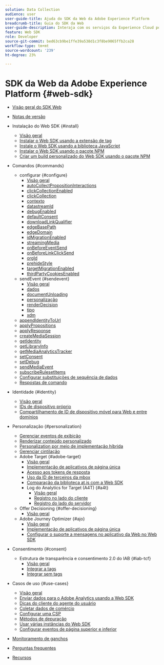 ```yaml
---
solution: Data Collection
audience: user
user-guide-title: Ajuda do SDK da Web da Adobe Experience Platform
breadcrumb-title: Guia do SDK da Web
user-guide-description: Interaja com os serviços da Experience Cloud por meio da Rede de borda.
feature: Web SDK
role: Developer
source-git-commit: bed63cb9be1ffe39a538d1c3f8be9065ffb2ca28
workflow-type: tm+mt
source-wordcount: '239'
ht-degree: 23%

---
```



# SDK da Web da Adobe Experience Platform {#web-sdk}

* [Visão geral do SDK Web](home.md)
* [Notas de versão](release-notes.md)
* Instalação do Web SDK {#install}
   * [Visão geral](install/overview.md)
   * [Instalar o Web SDK usando a extensão de tag](install/extension.md)
   * [Instale o Web SDK usando a biblioteca JavaScript](install/library.md)
   * [Instalar o Web SDK usando o pacote NPM](install/npm.md)
   * [Criar um build personalizado do Web SDK usando o pacote NPM](install/create-custom-build.md)
* Comandos {#commands}
   * configurar {#configure}
      * [Visão geral](commands/configure/overview.md)
      * [autoCollectPropositionInteractions](commands/configure/autocollectpropositioninteractions.md)
      * [clickCollectionEnabled](commands/configure/clickcollectionenabled.md)
      * [clickCollection](commands/configure/clickcollection.md)
      * [contexto](commands/configure/context.md)
      * [datastreamId](commands/configure/datastreamid.md)
      * [debugEnabled](commands/configure/debugenabled.md)
      * [defaultConsent](commands/configure/defaultconsent.md)
      * [downloadLinkQualifier](commands/configure/downloadlinkqualifier.md)
      * [edgeBasePath](commands/configure/edgebasepath.md)
      * [edgeDomain](commands/configure/edgedomain.md)
      * [idMigrationEnabled](commands/configure/idmigrationenabled.md)
      * [streamingMedia](commands/configure/streamingmedia.md)
      * [onBeforeEventSend](commands/configure/onbeforeeventsend.md)
      * [onBeforeLinkClickSend](commands/configure/onbeforelinkclicksend.md)
      * [orgId](commands/configure/orgid.md)
      * [prehideStyle](commands/configure/prehidingstyle.md)
      * [targetMigrationEnabled](commands/configure/targetmigrationenabled.md)
      * [thirdPartyCookiesEnabled](commands/configure/thirdpartycookiesenabled.md)
   * sendEvent {#sendevent}
      * [Visão geral](commands/sendevent/overview.md)
      * [dados](commands/sendevent/data.md)
      * [documentUnloading](commands/sendevent/documentunloading.md)
      * [personalização](commands/sendevent/personalization.md)
      * [renderDecision](commands/sendevent/renderdecisions.md)
      * [tipo](commands/sendevent/type.md)
      * [xdm](commands/sendevent/xdm.md)
   * [appendIdentityToUrl](commands/appendidentitytourl.md)
   * [applyPropositions](commands/applypropositions.md)
   * [applyResponse](commands/applyresponse.md)
   * [createMediaSession](commands/createmediasession.md)
   * [getIdentity](commands/getidentity.md)
   * [getLibraryInfo](commands/getlibraryinfo.md)
   * [getMediaAnalyticsTracker](commands/getmediaanalyticstracker.md)
   * [setConsent](commands/setconsent.md)
   * [setDebug](commands/setdebug.md)
   * [sendMediaEvent](commands/sendmediaevent.md)
   * [subscribeRulesetItems](commands/subscriberulesetitems.md)
   * [Configurar substituições de sequência de dados](commands/datastream-overrides.md)
   * [Respostas de comando](commands/command-responses.md)

* Identidade {#identity}
   * [Visão geral](identity/overview.md)
   * [IDs de dispositivo próprio](identity/first-party-device-ids.md)
   * [Compartilhamento de ID de dispositivo móvel para Web e entre domínios](identity/id-sharing.md)

* Personalização {#personalization}
   * [Gerenciar eventos de exibição](personalization/display-events.md)
   * [Renderizar conteúdo personalizado](personalization/rendering-personalization-content.md)
   * [Personalization por meio de implementação híbrida](personalization/hybrid-personalization.md)
   * [Gerenciar cintilação](personalization/manage-flicker.md)
   * Adobe Target {#adobe-target}
      * [Visão geral](personalization/adobe-target/target-overview.md)
      * [Implementação de aplicativos de página única](personalization/adobe-target/spa-implementation.md)
      * [Acesso aos tokens de resposta](personalization/adobe-target/accessing-response-tokens.md)
      * [Uso da ID de terceiros da mbox](personalization/adobe-target/using-mbox-3rdpartyid.md)
      * [Comparação da biblioteca at.js com a Web SDK](personalization/adobe-target/web-sdk-atjs-comparison.md)
      * Log do Analytics for Target (A4T) {#a4t}
         * [Visão geral](personalization/adobe-target/analytics-logging/overview.md)
         * [Registro no lado do cliente](personalization/adobe-target/analytics-logging/client-side.md)
         * [Registro do lado do servidor](personalization/adobe-target/analytics-logging/server-side.md)
   * Offer Decisioning {#offer-decisioning}
      * [Visão geral](personalization/offer-decisioning/offer-decisioning-overview.md)
   * Adobe Journey Optimizer {#ajo}
      * [Visão geral](personalization/ajo/overview.md)
      * [Implementação de aplicativos de página única](personalization/ajo/web-spa-implementation.md)
      * [Configurar o suporte a mensagens no aplicativo da Web no Web SDK](personalization/web-in-app-messaging.md)

* Consentimento {#consent}
   * Estrutura de transparência e consentimento 2.0 do IAB {#iab-tcf}
      * [Visão geral](consent/iab-tcf/overview.md)
      * [Integrar a tags](consent/iab-tcf/with-tags.md)
      * [Integrar sem tags](consent/iab-tcf/without-tags.md)

* Casos de uso {#use-cases}
   * [Visão geral](use-cases/overview.md)
   * [Enviar dados para o Adobe Analytics usando a Web SDK](use-cases/adobe-analytics.md)
   * [Dicas do cliente do agente do usuário](use-cases/client-hints.md)
   * [Coletar dados de comércio](use-cases/collect-commerce-data.md)
   * [Configurar uma CSP](use-cases/configuring-a-csp.md)
   * [Métodos de depuração](use-cases/debugging.md)
   * [Usar várias instâncias do Web SDK](use-cases/multiple-instances.md)
   * [Configurar eventos de página superior e inferior](use-cases/top-bottom-page-events.md)
* [Monitoramento de ganchos](monitoring-hooks.md)
* [Perguntas frequentes](faq.md)
* [Recursos](resources.md)
